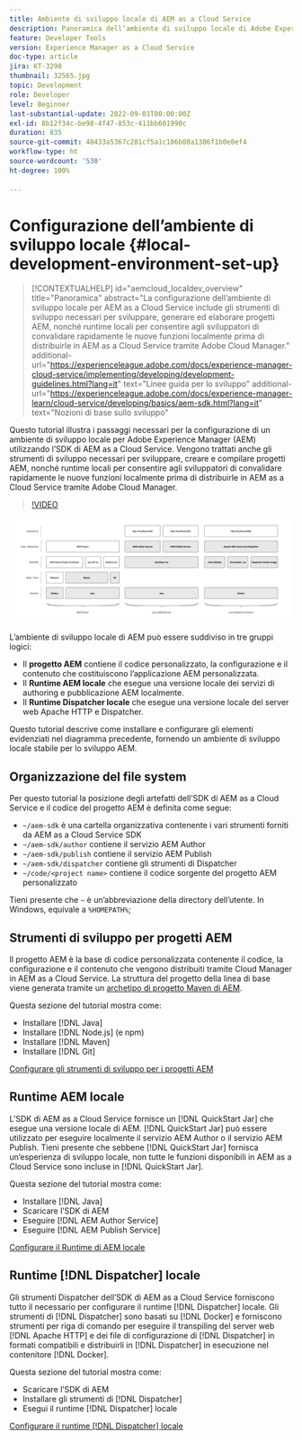 ```yaml
---
title: Ambiente di sviluppo locale di AEM as a Cloud Service
description: Panoramica dell’ambiente di sviluppo locale di Adobe Experience Manager (AEM).
feature: Developer Tools
version: Experience Manager as a Cloud Service
doc-type: article
jira: KT-3290
thumbnail: 32565.jpg
topic: Development
role: Developer
level: Beginner
last-substantial-update: 2022-09-01T00:00:00Z
exl-id: 8b12f34c-be98-4f47-853c-411bb601990c
duration: 835
source-git-commit: 48433a5367c281cf5a1c106b08a1306f1b0e8ef4
workflow-type: ht
source-wordcount: '530'
ht-degree: 100%

---
```


# Configurazione dell’ambiente di sviluppo locale {#local-development-environment-set-up}

>[!CONTEXTUALHELP]
>id="aemcloud_localdev_overview"
>title="Panoramica"
>abstract="La configurazione dell’ambiente di sviluppo locale per AEM as a Cloud Service include gli strumenti di sviluppo necessari per sviluppare, generare ed elaborare progetti AEM, nonché runtime locali per consentire agli sviluppatori di convalidare rapidamente le nuove funzioni localmente prima di distribuirle in AEM as a Cloud Service tramite Adobe Cloud Manager."
>additional-url="https://experienceleague.adobe.com/docs/experience-manager-cloud-service/implementing/developing/development-guidelines.html?lang=it" text="Linee guida per lo sviluppo"
>additional-url="https://experienceleague.adobe.com/docs/experience-manager-learn/cloud-service/developing/basics/aem-sdk.html?lang=it" text="Nozioni di base sullo sviluppo"

Questo tutorial illustra i passaggi necessari per la configurazione di un ambiente di sviluppo locale per Adobe Experience Manager (AEM) utilizzando l’SDK di AEM as a Cloud Service. Vengono trattati anche gli strumenti di sviluppo necessari per sviluppare, creare e compilare progetti AEM, nonché runtime locali per consentire agli sviluppatori di convalidare rapidamente le nuove funzioni localmente prima di distribuirle in AEM as a Cloud Service tramite Adobe Cloud Manager.

>[!VIDEO](https://video.tv.adobe.com/v/36501?quality=12&learn=on&captions=ita)

![Stack di tecnologie per l’ambiente di sviluppo locale di AEM as a Cloud Service](./assets/overview/aem-sdk-technology-stack.png)

L’ambiente di sviluppo locale di AEM può essere suddiviso in tre gruppi logici:

+ Il __progetto AEM__ contiene il codice personalizzato, la configurazione e il contenuto che costituiscono l’applicazione AEM personalizzata.
+ Il __Runtime AEM locale__ che esegue una versione locale dei servizi di authoring e pubblicazione AEM localmente.
+ Il __Runtime Dispatcher locale__ che esegue una versione locale del server web Apache HTTP e Dispatcher.

Questo tutorial descrive come installare e configurare gli elementi evidenziati nel diagramma precedente, fornendo un ambiente di sviluppo locale stabile per lo sviluppo AEM.

## Organizzazione del file system

Per questo tutorial la posizione degli artefatti dell’SDK di AEM as a Cloud Service e il codice del progetto AEM è definita come segue:

+ `~/aem-sdk` è una cartella organizzativa contenente i vari strumenti forniti da AEM as a Cloud Service SDK
+ `~/aem-sdk/author` contiene il servizio AEM Author
+ `~/aem-sdk/publish` contiene il servizio AEM Publish
+ `~/aem-sdk/dispatcher` contiene gli strumenti di Dispatcher
+ `~/code/<project name>` contiene il codice sorgente del progetto AEM personalizzato

Tieni presente che `~` è un’abbreviazione della directory dell’utente. In Windows, equivale a `%HOMEPATH%`;

## Strumenti di sviluppo per progetti AEM

Il progetto AEM è la base di codice personalizzata contenente il codice, la configurazione e il contenuto che vengono distribuiti tramite Cloud Manager in AEM as a Cloud Service. La struttura del progetto della linea di base viene generata tramite un [archetipo di progetto Maven di AEM](https://github.com/adobe/aem-project-archetype).

Questa sezione del tutorial mostra come:

+ Installare [!DNL Java]
+ Installare [!DNL Node.js] (e npm)
+ Installare [!DNL Maven]
+ Installare [!DNL Git]

[Configurare gli strumenti di sviluppo per i progetti AEM](./development-tools.md)

## Runtime AEM locale

L’SDK di AEM as a Cloud Service fornisce un [!DNL QuickStart Jar] che esegue una versione locale di AEM. [!DNL QuickStart Jar] può essere utilizzato per eseguire localmente il servizio AEM Author o il servizio AEM Publish. Tieni presente che sebbene [!DNL QuickStart Jar] fornisca un’esperienza di sviluppo locale, non tutte le funzioni disponibili in AEM as a Cloud Service sono incluse in [!DNL QuickStart Jar].

Questa sezione del tutorial mostra come:

+ Installare [!DNL Java]
+ Scaricare l’SDK di AEM
+ Eseguire [!DNL AEM Author Service]
+ Eseguire [!DNL AEM Publish Service]

[Configurare il Runtime di AEM locale](./aem-runtime.md)

## Runtime [!DNL Dispatcher] locale

Gli strumenti Dispatcher dell’SDK di AEM as a Cloud Service forniscono tutto il necessario per configurare il runtime [!DNL Dispatcher] locale. Gli strumenti di [!DNL Dispatcher] sono basati su [!DNL Docker] e forniscono strumenti per riga di comando per eseguire il transpiling del server web [!DNL Apache HTTP] e dei file di configurazione di [!DNL Dispatcher] in formati compatibili e distribuirli in [!DNL Dispatcher] in esecuzione nel contenitore [!DNL Docker].

Questa sezione del tutorial mostra come:

+ Scaricare l’SDK di AEM
+ Installare gli strumenti di [!DNL Dispatcher]
+ Esegui il runtime [!DNL Dispatcher] locale

[Configurare il runtime  [!DNL Dispatcher]  locale](./dispatcher-tools.md)
